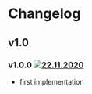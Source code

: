 # Changelog
## v1.0
### v1.0.0 [![22.11.2020](https://img.shields.io/date/xxxxxxx)](https://github.com/d8corp/watch-state-react-modal/tree/v1.0.0)
- first implementation
